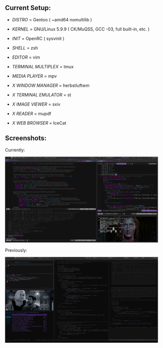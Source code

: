 Current Setup:
--------------


+ *DISTRO* = Gentoo ( ~amd64 nomultilib )

+ *KERNEL* = GNU/Linux 5.9.9 ( CK/MuQSS, GCC -03, full built-in, etc. )

+ *INIT* = OpenRC ( sysvinit )

+ *SHELL* = zsh

+ *EDITOR* = vim

+ *TERMINAL MULTIPLEX* = tmux

+ *MEDIA PLAYER* = mpv

+ *X WINDOW MANAGER* = herbstluftwm

+ *X TERMINAL EMULATOR* = st

+ *X IMAGE VIEWER* = sxiv

+ *X READER* = mupdf

+ *X WEB BROWSER* = IceCat


Screenshots:
--------------

Currently:

![ScreenShot](share/images/2020_11_08-1.png)

Previously:

![ScreenShotPrior](share/images/2014_02_09-2.png)
